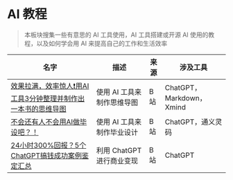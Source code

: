 # AI 教程

> 本板块搜集一些有意思的 AI 工具使用，AI 工具搭建或开源 AI 使用的教程，以及如何学会用 AI 来提高自己的工作和生活效率

| 名字                                                         | 描述                       | 来源 | 涉及工具                 |
| ------------------------------------------------------------ | -------------------------- | ---- | ------------------------ |
| [效果拉满，效率惊人❗用AI工具3分钟整理并制作出一本书的思维导图](https://www.bilibili.com/video/BV17h4y1A7Re/?spm_id_from=333.999.0.0&vd_source=fc31b4f33de669564b3e17f5585f1253) | 使用 AI 工具来制作思维导图 | B 站 | ChatGPT，Markdown，Xmind |
| [不会还有人不会用AI做毕设吧？！](https://www.bilibili.com/video/BV1iM411D7SE/?spm_id_from=333.999.0.0&vd_source=fc31b4f33de669564b3e17f5585f1253) | 使用 AI 工具来制作毕业设计 | B 站 | ChatGPT，通义灵码        |
| [24小时300%回报？5个ChatGPT搞钱成功案例鉴定汇总](https://www.bilibili.com/video/BV1pY4y197qQ/?spm_id_from=333.999.0.0&vd_source=fc31b4f33de669564b3e17f5585f1253) | 利用 ChatGPT 进行商业变现  | B 站 | ChatGPT                  |



